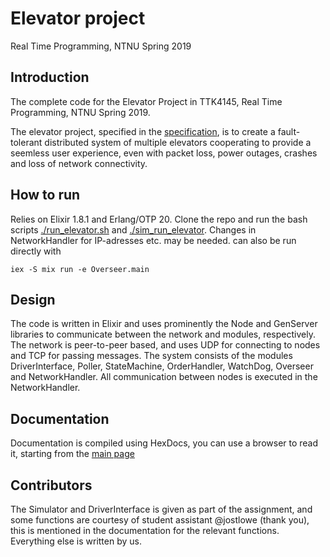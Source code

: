 Elevator project
===
Real Time Programming, NTNU Spring 2019 

Introduction
---

The complete code for the Elevator Project in TTK4145, Real Time Programming, NTNU Spring 2019.

The elevator project, specified in the [specification](SPECIFICATION.md), is to create a fault-tolerant distributed  system of multiple elevators cooperating to provide a seemless user experience, even with packet loss, power outages, crashes and loss of network connectivity.


How to run
---

Relies on Elixir 1.8.1 and Erlang/OTP 20. Clone the repo and run the bash scripts [./run_elevator.sh](run_elevator.sh) and [./sim_run_elevator](sim_run_elevator.sh). Changes in NetworkHandler for IP-adresses etc. may be needed. can also be run directly with

`iex -S mix run -e Overseer.main`


Design
---

The code is written in Elixir and uses prominently the Node and GenServer libraries to communicate between the network and modules, respectively. The network is peer-to-peer based, and uses UDP for connecting to nodes and TCP for passing messages. The system consists of the modules DriverInterface, Poller, StateMachine, OrderHandler, WatchDog, Overseer and NetworkHandler. All communication between nodes is executed in the NetworkHandler.


Documentation
---

Documentation is compiled using HexDocs, you can use a browser to read it, starting from the [main page](/doc/index.html)

Contributors
---
The Simulator and DriverInterface is given as part of the assignment, and some functions are courtesy of student assistant @jostlowe (thank you), this is mentioned in the documentation for the relevant functions. Everything else is written by us.
